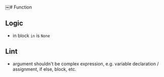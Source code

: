 ￼# Function

## Logic

- in block `in` is `None`



## Lint

- argument shouldn't be complex expression, e.g. variable declaration / assignment, if else, block, etc.